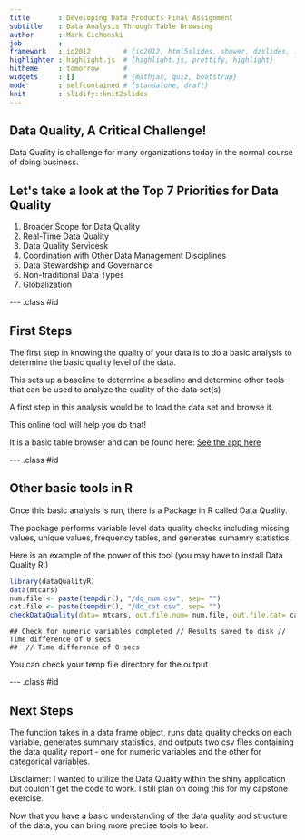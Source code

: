 ```yaml
---
title       : Developing Data Products Final Assignment
subtitle    : Data Analysis Through Table Browsing
author      : Mark Cichonski
job         : 
framework   : io2012        # {io2012, html5slides, shower, dzslides, ...}
highlighter : highlight.js  # {highlight.js, prettify, highlight}
hitheme     : tomorrow      # 
widgets     : []            # {mathjax, quiz, bootstrap}
mode        : selfcontained # {standalone, draft}
knit        : slidify::knit2slides
---
```


## Data Quality, A Critical Challenge!

<p>Data Quality is challenge for many organizations today in the normal course of doing business.</p>

<h2>Let's take a look at the Top 7 Priorities for Data Quality</h2>

<ol>
  <li>Broader Scope for Data Quality</li>
  <li>Real-Time Data Quality</li>
  <li>Data Quality Servicesk</li>
  <li>Coordination with Other Data Management Disciplines</li>
  <li>Data Stewardship and Governance</li>
  <li>Non-traditional Data Types</li>
  <li>Globalization</li>
  </ol>  

--- .class #id 

## First Steps

<p>The first step in knowing the quality of your data is to do a basic analysis to determine the basic quality level of the data. </p>

<p>This sets up a baseline to determine a baseline and determine other tools that can be used to analyze the quality of the data set(s)</p>

<p>A first step in this analysis would be to load the data set and browse it.</p>

<p>This online tool will help you do that!</p>

<p>It is a basic table browser and can be found here: <a href="https://cichonski.shinyapps.io/dataproducts/">See the app here</a>  </p>

--- .class #id 

## Other basic tools in R

<p>Once this basic analysis is run, there is a Package in R called Data Quality.</p>

<p>The package performs variable level data quality checks including missing values, unique values, frequency tables, and generates sumamry statistics.</p>

<p>Here is an example of the power of this tool (you may have to install Data Quality R:)</p>


```r
library(dataQualityR)
data(mtcars)
num.file <- paste(tempdir(), "/dq_num.csv", sep= "")
cat.file <- paste(tempdir(), "/dq_cat.csv", sep= "")
checkDataQuality(data= mtcars, out.file.num= num.file, out.file.cat= cat.file)
```

```
## Check for numeric variables completed // Results saved to disk // Time difference of 0 secs
##  // Time difference of 0 secs
```
<p>You can check your temp file directory for the output</p>

--- .class #id 

## Next Steps

<p>The function takes in a data frame object, runs data quality checks on each variable, generates summary statistics, and outputs two csv files containing the data quality report - one for numeric variables and the other for categorical variables.</p>

<p>Disclaimer: I wanted to utilize the Data Quality within the shiny application but couldn't get the code to work.  I still plan on doing this for my capstone exercise.</p>

<p>Now that you have a basic understanding of the data quality and structure of the data, you can bring more precise tools to bear.</p>





